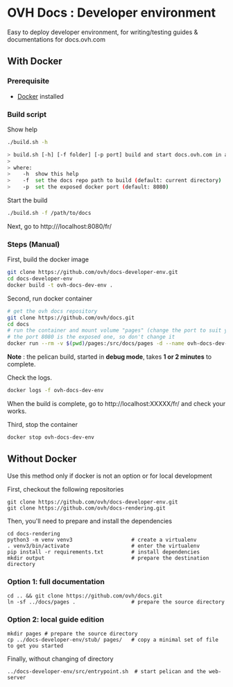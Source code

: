 # OVH Docs : Developer environment 

Easy to deploy developer environment, for writing/testing guides & documentations for docs.ovh.com

## With Docker

### Prerequisite

- [Docker](https://docs.docker.com/install/) installed

### Build script

Show help

```sh
./build.sh -h

> build.sh [-h] [-f folder] [-p port] build and start docs.ovh.com in a docker container
>
> where:
>    -h  show this help
>    -f  set the docs repo path to build (default: current directory)
>    -p  set the exposed docker port (default: 8080)

```

Start the build

```sh
./build.sh -f /path/to/docs
```

Next, go to http:///localhost:8080/fr/

### Steps (Manual)

First, build the docker image
```sh
git clone https://github.com/ovh/docs-developer-env.git
cd docs-developer-env
docker build -t ovh-docs-dev-env .
```

Second, run docker container
```sh
# get the ovh docs repository
git clone https://github.com/ovh/docs.git
cd docs
# run the container and mount volume "pages" (change the port to suit your needs, here XXXXX)
# the port 8080 is the exposed one, so don't change it
docker run --rm -v $(pwd)/pages:/src/docs/pages -d --name ovh-docs-dev-env -p XXXXX:8080 ovh-docs-dev-env
```

__Note__ : the pelican build, started in __debug mode__, takes __1 or 2 minutes__ to complete. 

Check the logs.
```sh
docker logs -f ovh-docs-dev-env
```

When the build is complete, go to http://localhost:XXXXX/fr/ and check your works.

Third, stop the container
```sh
docker stop ovh-docs-dev-env
```

## Without Docker

Use this method only if docker is not an option or for local development

First, checkout the following repositories

```shell
git clone https://github.com/ovh/docs-developer-env.git
git clone https://github.com/ovh/docs-rendering.git
```

Then, you'll need to prepare and install the dependencies

```shell
cd docs-rendering
python3 -m venv venv3  					# create a virtualenv
. venv3/bin/activate  					# enter the virtualenv
pip install -r requirements.txt  		# install dependencies
mkdir output  							# prepare the destination directory
```

### Option 1: full documentation

```shell
cd .. && git clone https://github.com/ovh/docs.git
ln -sf ../docs/pages .  				# prepare the source directory
```


### Option 2: local guide edition

```shell
mkdir pages # prepare the source directory
cp ../docs-developer-env/stub/ pages/	# copy a minimal set of file to get you started
```




Finally, without changing of directory
```shell
../docs-developer-env/src/entrypoint.sh  # start pelican and the web-server
```
